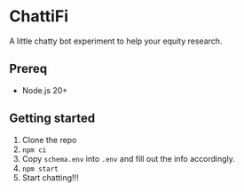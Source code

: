 # ChattiFi
A little chatty bot experiment to help your equity research.

## Prereq
- Node.js 20+

## Getting started
1. Clone the repo
1. `npm ci`
1. Copy `schema.env` into `.env` and fill out the info accordingly.
1. `npm start`
1. Start chatting!!!
